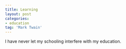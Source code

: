 ```yaml
---
title: Learning
layout: post
categories:
- education
tag: 'Mark Twain'
---
```


I have never let my schooling interfere with my education.